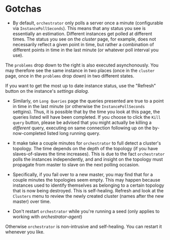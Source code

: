 # Gotchas

* By default, `orchestrator` only polls a server once a minute (configurable via `InstancePollSeconds`). This means that any status you see is essentially an estimation. Different instances get polled at different times. The status you see on the _cluster_ page, for example, does not necessarily reflect a given point in time, but rather a combination of different points in time in the last minute (or whatever poll interval you use).

The `problems` drop down to the right is also executed asynchonously. You may therefore see the same instance in two
places (once in the `cluster` page, once in the `problems` drop down) in two different states.

If you want to get the most up to date instance status, use the "Refresh" button on the instance's _settings dialog_.  

* Similarly, on `Long Queries` page the queries presented are true to a point in time in the last minute (or otherwise the
`InstancePollSeconds` settgins). Thus, it is possible that by the time you look at this page, the queries listed will have been
completed. If you choose to click the `Kill query` button, please be advised that you might actually be killing a *different*
query, executing on same connection following up on the by-now-completed listed long running query.

* It make take a couple minutes for `orchestrator` to full detect a cluster's topology. The time depends on the depth
of the topology (if you have slaves-of-slaves the time increases). This is due to the fact `orchestrator` polls the instances
independently, and and insight on the topology must propagate from master to slave on the next polling occasion.

* Specifically, if you fail over to a new master, you may find that for a couple minutes the topologies seem empty.
This may happen because instances used to identify themselves as belonging to a certain topology that is now being destroyed.
This is self-healing. Refresh and look at the `Clusters` menu to review the newly created cluster (names after the new master)
over time.

* Don't restart `orchestrator` while you're running a seed (only applies to working with _orchestrator-agent_)

Otherwise `orchestrator` is non-intrusive and self-healing. You can restart it whenever you like.
